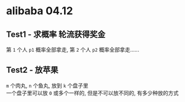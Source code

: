 # alibaba 04.12

## Test1 - 求概率 轮流获得奖金
第 `1` 个人 `p1` 概率全部拿走, 第 `2` 个人 `p2` 概率全部拿走......

## Test2 - 放苹果
 `m` 个肉丸, `n` 个鱼丸, 放到 `k` 个盘子里  
 一个盘子里可以放 `0` 或多个一样的, 但是不可以放不同的, 有多少种放的方式